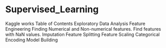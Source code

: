 # Supervised_Learning
Kaggle works
Table of Contents
  Exploratory Data Analysis
  Feature Engineering
  Finding Numerical and Non-numerical features.
  Find features with NaN values.
  Imputation
  Feature Splitting
  Feature Scaling
  Categorical Encoding
  Model Building
